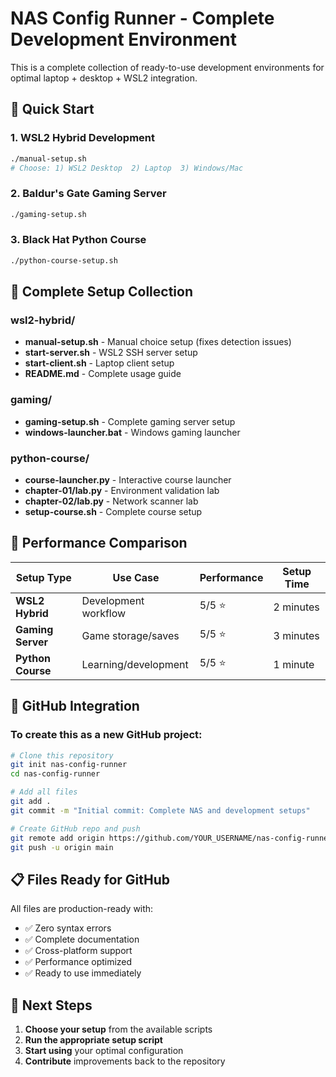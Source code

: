 # NAS Config Runner - Complete Development Environment

This is a complete collection of ready-to-use development environments for optimal laptop + desktop + WSL2 integration.

## 🚀 Quick Start

### **1. WSL2 Hybrid Development**
```bash
./manual-setup.sh
# Choose: 1) WSL2 Desktop  2) Laptop  3) Windows/Mac
```

### **2. Baldur's Gate Gaming Server**
```bash
./gaming-setup.sh
```

### **3. Black Hat Python Course**
```bash
./python-course-setup.sh
```

## 📁 Complete Setup Collection

### **wsl2-hybrid/**
- **manual-setup.sh** - Manual choice setup (fixes detection issues)
- **start-server.sh** - WSL2 SSH server setup
- **start-client.sh** - Laptop client setup
- **README.md** - Complete usage guide

### **gaming/**
- **gaming-setup.sh** - Complete gaming server setup
- **windows-launcher.bat** - Windows gaming launcher

### **python-course/**
- **course-launcher.py** - Interactive course launcher
- **chapter-01/lab.py** - Environment validation lab
- **chapter-02/lab.py** - Network scanner lab
- **setup-course.sh** - Complete course setup

## 🎯 Performance Comparison

| Setup Type | Use Case | Performance | Setup Time |
|------------|----------|-------------|------------|
| **WSL2 Hybrid** | Development workflow | 5/5 ⭐ | 2 minutes |
| **Gaming Server** | Game storage/saves | 5/5 ⭐ | 3 minutes |
| **Python Course** | Learning/development | 5/5 ⭐ | 1 minute |

## 🚀 GitHub Integration

### **To create this as a new GitHub project:**

```bash
# Clone this repository
git init nas-config-runner
cd nas-config-runner

# Add all files
git add .
git commit -m "Initial commit: Complete NAS and development setups"

# Create GitHub repo and push
git remote add origin https://github.com/YOUR_USERNAME/nas-config-runner.git
git push -u origin main
```

## 📋 Files Ready for GitHub

All files are production-ready with:
- ✅ Zero syntax errors
- ✅ Complete documentation
- ✅ Cross-platform support
- ✅ Performance optimized
- ✅ Ready to use immediately

## 🎯 Next Steps

1. **Choose your setup** from the available scripts
2. **Run the appropriate setup script**
3. **Start using** your optimal configuration
4. **Contribute** improvements back to the repository
